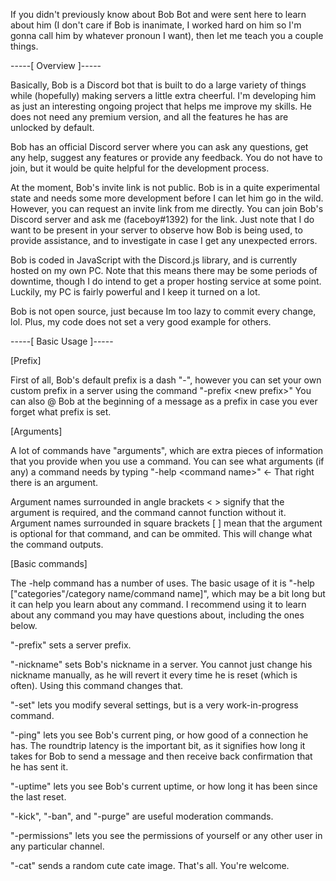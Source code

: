 If you didn't previously know about Bob Bot and were sent here to learn about him (I don't care if Bob is inanimate, I worked hard on him so I'm gonna call him by whatever pronoun I want), then let me teach you a couple things.

-----[ Overview ]-----

Basically, Bob is a Discord bot that is built to do a large variety of things while (hopefully) making servers a little extra cheerful. I'm developing him as just an interesting ongoing project that helps me improve my skills. He does not need any premium version, and all the features he has are unlocked by default.

Bob has an official Discord server where you can ask any questions, get any help, suggest any features or provide any feedback. You do not have to join, but it would be quite helpful for the development process.

At the moment, Bob's invite link is not public. Bob is in a quite experimental state and needs some more development before I can let him go in the wild. However, you can request an invite link from me directly. You can join Bob's Discord server and ask me (faceboy#1392) for the link. Just note that I do want to be present in your server to observe how Bob is being used, to provide assistance, and to investigate in case I get any unexpected errors.

Bob is coded in JavaScript with the Discord.js library, and is currently hosted on my own PC. Note that this means there may be some periods of downtime, though I do intend to get a proper hosting service at some point. Luckily, my PC is fairly powerful and I keep it turned on a lot.

Bob is not open source, just because Im too lazy to commit every change, lol. Plus, my code does not set a very good example for others.

-----[ Basic Usage ]-----

[Prefix]

First of all, Bob's default prefix is a dash "-", however you can set your own custom prefix in a server using the command "-prefix \<new prefix>"
You can also @ Bob at the beginning of a message as a prefix in case you ever forget what prefix is set.

[Arguments]

A lot of commands have "arguments", which are extra pieces of information that you provide when you use a command.
You can see what arguments (if any) a command needs by typing "-help \<command name>" <- That right there is an argument.

Argument names surrounded in angle brackets < > signify that the argument is required, and the command cannot function without it.
Argument names surrounded in square brackets [ ] mean that the argument is optional for that command, and can be ommited. This will change what the command outputs.

[Basic commands]

The -help command has a number of uses. The basic usage of it is "-help ["categories"/category name/command name]", which may be a bit long but it can help you learn about any command. I recommend using it to learn about any command you may have questions about, including the ones below.

"-prefix" sets a server prefix.

"-nickname" sets Bob's nickname in a server. You cannot just change his nickname manually, as he will revert it every time he is reset (which is often). Using this command changes that.

"-set" lets you modify several settings, but is a very work-in-progress command.

"-ping" lets you see Bob's current ping, or how good of a connection he has. The roundtrip latency is the important bit, as it signifies how long it takes for Bob to send a message and then receive back confirmation that he has sent it.

"-uptime" lets you see Bob's current uptime, or how long it has been since the last reset.

"-kick", "-ban", and "-purge" are useful moderation commands.

"-permissions" lets you see the permissions of yourself or any other user in any particular channel.

"-cat" sends a random cute cate image. That's all. You're welcome.
